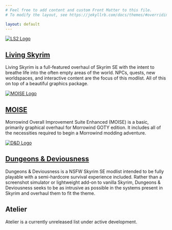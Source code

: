 ```yaml
---
# Feel free to add content and custom Front Matter to this file.
# To modify the layout, see https://jekyllrb.com/docs/themes/#overriding-theme-defaults

layout: default
---
```


[![LS2 Logo](https://i.imgur.com/JZwSBbU.png)](https://forgottenglory.github.io/readme/ls/)
## [Living Skyrim](https://forgottenglory.github.io/readme/ls/)
Living Skyrim is a full-featured overhaul of Skyrim SE with the intent to breathe life into the often empty areas of the world. NPCs, quests, new worldspaces, and interactive content are the focus of this modlist. All of this on top of a beautiful graphics package.

[![MOISE Logo](https://i.imgur.com/lFTL3mR.png)](https://forgottenglory.github.io/readme/moise/)
## [MOISE](https://forgottenglory.github.io/readme/moise/)
Morrowind Overall Improvement Suite Enhanced (MOISE) is a basic, primarily graphical overhaul for Morrowind GOTY edition. It includes all of the necessities required to begin a Morrowind modding adventure.

[![D&D Logo](https://i.imgur.com/ns9S1Za.png)](https://forgottenglory.github.io/readme/dnd/)
## [Dungeons & Deviousness](https://forgottenglory.github.io/readme/dnd/)
Dungeons & Deviousness is a NSFW Skyrim SE modlist intended to be fully playable with a semi-hardcore survival experience included. Rather than a screenshot simulator or lightweight add-on to vanilla Skyrim, Dungeons & Deviousness seeks to be as intrusive as possible in the systems present in Skyrim and overhaul them to fit the theme.

## Atelier
Atelier is a currently unreleased list under active development.
